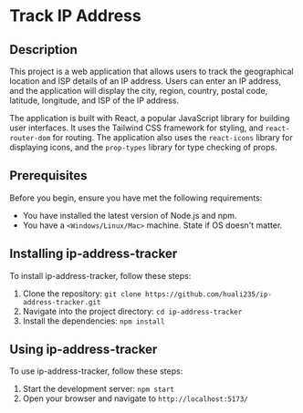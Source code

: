 # Track IP Address

## Description

This project is a web application that allows users to track the geographical location and ISP details of an IP address. Users can enter an IP address, and the application will display the city, region, country, postal code, latitude, longitude, and ISP of the IP address.

The application is built with React, a popular JavaScript library for building user interfaces. It uses the Tailwind CSS framework for styling, and `react-router-dom` for routing. The application also uses the `react-icons` library for displaying icons, and the `prop-types` library for type checking of props.

## Prerequisites

Before you begin, ensure you have met the following requirements:

- You have installed the latest version of Node.js and npm.
- You have a `<Windows/Linux/Mac>` machine. State if OS doesn't matter.

## Installing ip-address-tracker

To install ip-address-tracker, follow these steps:

1. Clone the repository: `git clone https://github.com/huali235/ip-address-tracker.git`
2. Navigate into the project directory: `cd ip-address-tracker`
3. Install the dependencies: `npm install`

## Using ip-address-tracker

To use ip-address-tracker, follow these steps:

1. Start the development server: `npm start`
2. Open your browser and navigate to `http://localhost:5173/`
